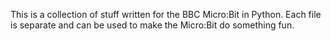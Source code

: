 This is a collection of stuff written for the BBC Micro:Bit in Python. 
Each file is separate and can be used to make the Micro:Bit do something fun.

